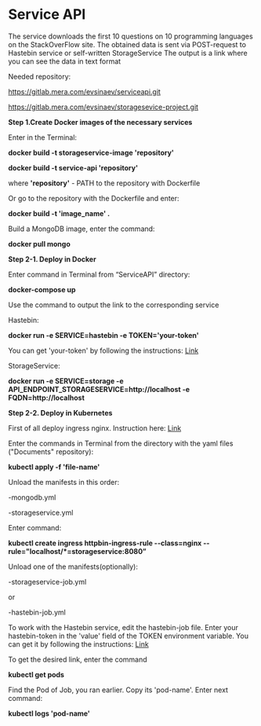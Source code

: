 # Service API

The service downloads the first 10 questions on 10 programming languages on the StackOverFlow site.
The obtained data is sent via POST-request to Hastebin service or self-written StorageService
The output is a link where you can see the data in text format

Needed repository:

https://gitlab.mera.com/evsinaev/serviceapi.git

https://gitlab.mera.com/evsinaev/storagesevice-project.git

**Step 1.Create Docker images of the necessary services** 

Enter in the Terminal:

**docker build -t storageservice-image 'repository'**

**docker build -t service-api 'repository'**

where **'repository'** - PATH to the repository with Dockerfile

Or go to the repository with the Dockerfile and enter:

**docker build -t 'image_name' .**

Build a MongoDB image, enter the command:

**docker pull mongo**


**Step 2-1. Deploy in Docker**

Enter command in Terminal from “ServiceAPI” directory:

**docker-compose up**

Use the command to output the link to the corresponding service

Hastebin:

**docker run -e SERVICE=hastebin -e TOKEN='your-token'**

You can get 'your-token' by following the instructions: [Link](https://www.toptal.com/developers/hastebin/documentation)

StorageService:

**docker run -e SERVICE=storage -e API_ENDPOINT_STORAGESERVICE=http://localhost -e FQDN=http://localhost**


**Step 2-2. Deploy in Kubernetes**

First of all deploy ingress nginx. Instruction here: [Link](https://kubernetes.github.io/ingress-nginx/deploy/#docker-desktop)

Enter the commands in Terminal from the directory with the yaml files ("Documents" repository):

**kubectl apply -f 'file-name'**

Unload the manifests in this order:

-mongodb.yml

-storageservice.yml

Enter command:

**kubectl create ingress httpbin-ingress-rule --class=nginx --rule="localhost/*=storageservice:8080”**

Unload one of the manifests(optionally):

-storageservice-job.yml

or

-hastebin-job.yml

To work with the Hastebin service, edit the hastebin-job file. Enter your hastebin-token in the 'value' field of the TOKEN environment variable. You can get it by following the instructions: [Link](https://www.toptal.com/developers/hastebin/documentation)

To get the desired link, enter the command

**kubectl get pods**

Find the Pod of Job, you ran earlier. Copy its 'pod-name'. Enter next command:

**kubectl logs 'pod-name'**
